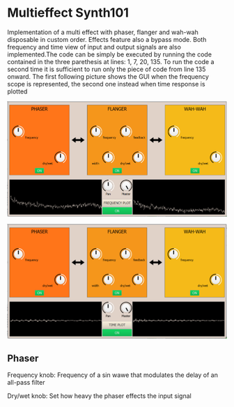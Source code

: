 <h1>Multieffect Synth101</h1>
 <p>Implementation of a multi effect with phaser, flanger and wah-wah disposable in custom order. Effects feature also a bypass mode. Both frequency and time view of input and output signals are also implemented.The code can be simply be executed by running the code contained in the three parethesis at lines: 1, 7, 20, 135. To run the code a second time it is sufficient to run only the piece of code from line 135 onward. The first following picture shows the GUI when the frequency scope is represented, the second one instead when time response is plotted</p>
 
 
 ![Frequency visualization](https://github.com/MarcoPelazza/Synth101/blob/main/multieffect_frequency.png)
 
 ![Time visualization](https://github.com/MarcoPelazza/Synth101/blob/main/multieffect_time.png)
 <h2>Phaser</h2>
 <p>Frequency knob: Frequency of a sin wawe that modulates the delay of an all-pass filter</p>
 <p>Dry/wet knob: Set how heavy the phaser effects the input signal </p>
